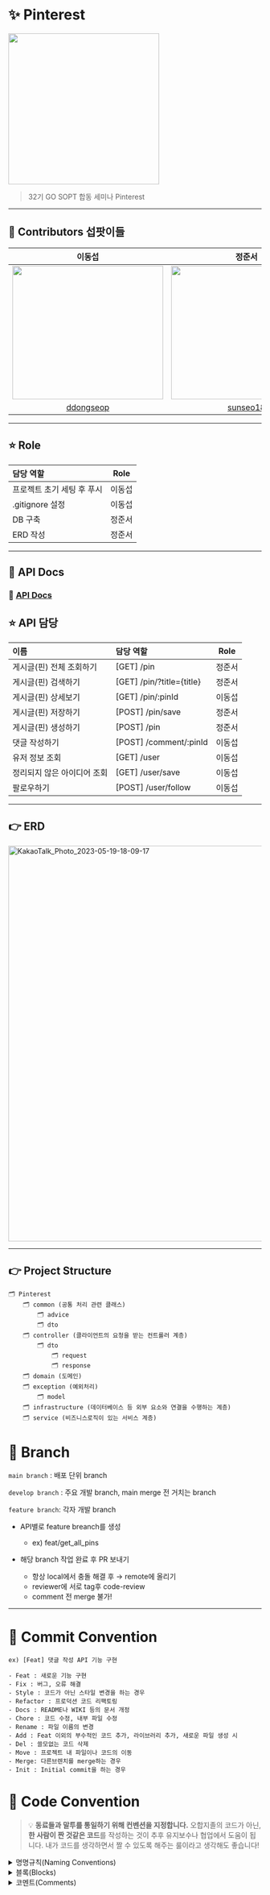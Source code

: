 # ✨ Pinterest

<img src="https://github.com/GOSOPT-CDS-TEAM7-DeskTop/Backend/assets/67463603/04e1e958-9249-401d-8952-759497666fe7" width="300"/>

> 32기 GO SOPT 합동 세미나 Pinterest

<hr>

## 🌸 Contributors 섭팟이들
|                             이동섭                             |                               정준서                        |
| :----------------------------------------------------------: | :----------------------------------------------------------: |
| <img src="https://github.com/GOSOPT-CDS-TEAM7-DeskTop/Backend/assets/67463603/3c92f168-1ff0-42a4-a91f-9fbd11189d35" width="300" height="265"/> | <img src="https://user-images.githubusercontent.com/72034311/202870052-6b0a0045-0edf-42b0-8e74-9653589f3e35.png" width="300" height="265"/>  |
|              [ddongseop](https://github.com/ddongseop)               |             [sunseo18](https://github.com/sunseo18)              |

<hr>

## ⭐️ Role

| 담당 역할                          | Role |
|:-------------------------------|:----:|
| 프로젝트 초기 세팅 후 푸시                | 이동섭  |
| .gitignore 설정                  | 이동섭  |
| DB 구축                          | 정준서  |
| ERD 작성                         | 정준서  |

<hr>

## 👻 API Docs

### 🔗 [API Docs](https://www.notion.so/go-sopt/9dfcad9aa11c46a3bd7fa9a0ecf87368?v=1aba2486dac34eecbb7b948313e68674&pvs=4)


## ⭐️ API 담당

| 이름                      | 담당 역할                          | Role |
|:------------------------|:-------------------------------|:----:|
| 게시글(핀) 전체 조회하기          | [GET] /pin                     | 정준서  |
| 게시글(핀) 검색하기             | [GET] /pin/?title={title}      | 정준서  |
| 게시글(핀) 상세보기             | [GET] /pin/:pinId              | 이동섭  |
| 게시글(핀) 저장하기             | [POST] /pin/save               | 정준서  |
| 게시글(핀) 생성하기             | [POST] /pin                    | 정준서  |
| 댓글 작성하기                 | [POST] /comment/:pinId         | 이동섭  |
| 유저 정보 조회                | [GET] /user                    | 이동섭  |
| 정리되지 않은 아이디어 조회         | [GET] /user/save               | 이동섭  |
| 팔로우하기                        | [POST] /user/follow            | 이동섭  |

<hr>

## 👉️ ERD
<img width="786" alt="KakaoTalk_Photo_2023-05-19-18-09-17" src="https://github.com/GOSOPT-CDS-TEAM7-DeskTop/Backend/assets/67463603/a1e273aa-8837-4221-8b7f-e22e1a23f3f7">

<hr>

## 👉 Project Structure

```
🗂 Pinterest
    🗂 common (공통 처리 관련 클래스)
        🗂 advice
        🗂 dto
    🗂 controller (클라이언트의 요청을 받는 컨트롤러 계층)
        🗂 dto
            🗂 request
            🗂 response
    🗂 domain (도메인)
    🗂 exception (예외처리)
        🗂 model
    🗂 infrastructure (데이터베이스 등 외부 요소와 연결을 수행하는 계층)
    🗂 service (비즈니스로직이 있는 서비스 계층)
```

# 🌱 Branch

<aside>

`main branch` : 배포 단위 branch

`develop branch` : 주요 개발 branch, main merge 전 거치는 branch

`feature branch`: 각자 개발 branch

-   API별로 feature breanch를 생성
    -   ex) feat/get_all_pins
    

-   해당 branch 작업 완료 후 PR 보내기
    -   항상 local에서 충돌 해결 후 → remote에 올리기
    -   reviewer에 서로 tag후 code-review
    -   comment 전 merge 불가!

</aside>

<hr>

# 🙏 Commit Convention

`ex) [Feat] 댓글 작성 API 기능 구현`

```
- Feat : 새로운 기능 구현
- Fix : 버그, 오류 해결
- Style : 코드가 아닌 스타일 변경을 하는 경우
- Refactor : 프로덕션 코드 리팩토링
- Docs : README나 WIKI 등의 문서 개정
- Chore : 코드 수정, 내부 파일 수정
- Rename : 파일 이름의 변경
- Add : Feat 이외의 부수적인 코드 추가, 라이브러리 추가, 새로운 파일 생성 시
- Del : 쓸모없는 코드 삭제
- Move : 프로젝트 내 파일이나 코드의 이동
- Merge: 다른브렌치를 merge하는 경우
- Init : Initial commit을 하는 경우
```

# 🙏 Code Convention

> 💡 **동료들과 말투를 통일하기 위해 컨벤션을 지정합니다.**
> 오합지졸의 코드가 아닌, **한 사람이 짠 것같은 코드**를 작성하는 것이 추후 유지보수나 협업에서 도움이 됩니다. 내가 코드를 생각하면서 짤 수 있도록 해주는 룰이라고 생각해도 좋습니다!

<details>
<summary>명명규칙(Naming Conventions)</summary>
<div markdown="1">

1. 이름으로부터 의도가 읽혀질 수 있게 쓴다.

-   ex)

    ```jsx
    // bad
    function q() {
        // ...stuff...
    }

    // good
    function query() {
        // ..stuff..
    }
    ```

2. 오브젝트, 함수, 그리고 인스턴스에는 `camelCase`를 사용한다.

-   ex)
    ```jsx
    // bad
    const OBJEcttsssss = {};
    const this_is_my_object = {};
    function c() {}

    // good
    const thisIsMyObject = {};
    function thisIsMyFunction() {}
    ```

3. 클래스나 constructor에는 `PascalCase`를 사용한다.

-   ex)
    ```jsx
    // bad
    function user(options) {
        this.name = options.name;
    }

    const bad = new user({
        name: 'nope',
    });

    // good
    class User {
        constructor(options) {
            this.name = options.name;
        }
    }

    const good = new User({
        name: 'yup',
    });
    ```

4. 함수 이름은 동사 + 명사 형태로 작성한다.
   ex) `postUserInformation( )`
5. 약어 사용은 최대한 지양한다.
6. 이름에 네 단어 이상이 들어가면 팀원과 상의를 거친 후 사용한다
 </div>
 </details>

<details>
<summary>블록(Blocks)</summary>
<div markdown="1">

1. 복수행의 블록에는 중괄호({})를 사용한다.

-   ex)
    ```jsx
    // bad
    if (test)
      return false;

    // good
    if (test) return false;

    // good
    if (test) {
      return false;
    }

    // bad
    function() { return false; }

    // good
    function() {
      return false;
    }

    ```

2. 복수행 블록의 `if` 와 `else` 를 이용하는 경우 `else` 는 `if` 블록 끝의 중괄호( } )와 같은 행에 위치시킨다.

-   ex)
    ```java
    // bad
    if (test) {
    thing1();
    thing2();
    }
    else {
    thing3();
    }

    // good
    if (test) {
      thing1();
      thing2();
    } else {
      thing3();
    }

    ```
</div>
</details>

<details>
<summary>코멘트(Comments)</summary>
<div markdown="1">

1. 복수형의 코멘트는 `/** ... */` 를 사용한다.

-   ex)
    ```jsx
    // good
    /**
     * @param {String} tag
     * @return {Element} element
     */
    
    function make(tag) {
        // ...stuff...

        return element;
    }
    ```

2. 단일 행의 코멘트에는 `//` 을 사용하고 코멘트를 추가하고 싶은 코드의 상부에 배치한다. 그리고 코멘트의 앞에 빈 행을 넣는다.

-   ex)
    ```jsx
    // bad
    const active = true; // is current tab

    // good
    // is current tab
    const active = true;

    // good
    function getType() {
        console.log('fetching type...');

        // set the default type to 'no type'
        const type = this._type || 'no type';

        return type;
    }

    ```
</div>
</details>
